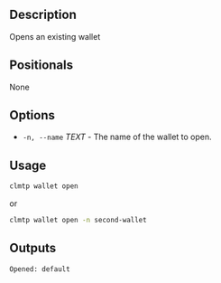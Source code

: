 ## Description

Opens an existing wallet

## Positionals
None
## Options
- `-n, --name` _TEXT_ - The name of the wallet to open.
## Usage


```sh
clmtp wallet open
```
or
```sh
clmtp wallet open -n second-wallet
```

## Outputs


```console
Opened: default
```
